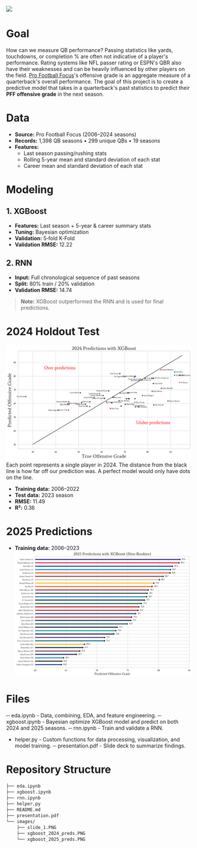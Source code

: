 ![](./images/slide_1.PNG)

# Goal
How can we measure QB performance? Passing statistics like yards, touchdowns, or completion % are often not indicative of a player's performance. Rating systems like NFL passer rating or ESPN's QBR also have their weaknesses and can be heavily influenced by other players on the field. [Pro Football Focus](https://www.pff.com/)'s offensive grade is an aggregate measure of a quarterback's overall performance. The goal of this project is to create a predictive model that takes in a quarterback's past statistics to predict their __PFF offensive grade__ in the next season. 

# Data
- **Source:** Pro Football Focus (2006–2024 seasons)  
- **Records:** 1,398 QB seasons • 299 unique QBs • 19 seasons  
- **Features:**
  - Last season passing/rushing stats  
  - Rolling 5-year mean and standard deviation of each stat  
  - Career mean and standard deviation of each stat

# Modeling
## 1. XGBoost
- **Features:** Last season + 5-year & career summary stats  
- **Tuning:** Bayesian optimization  
- **Validation:** 5‑fold K‑Fold  
- **Validation RMSE:** 12.22

## 2. RNN
- **Input:** Full chronological sequence of past seasons  
- **Split:** 80% train / 20% validation  
- **Validation RMSE:** 14.74

> **Note:** XGBoost outperformed the RNN and is used for final predictions.

# 2024 Holdout Test
![2024 Predictions](images/xgboost_2024_preds.png)
Each point represents a single player in 2024. The distance from the black line is how far off our prediction was. A perfect model would only have dots on the line.
- **Training data:** 2006–2022  
- **Test data:** 2023 season  
- **RMSE:** 11.49  
- **R²:** 0.36

# 2025 Predictions
- **Training data:** 2006–2023
![2025 Predictions](images/xgboost_2025_preds.png)

# Files
─ eda.ipynb - Data, combining, EDA, and feature engineering.
─ xgboost.ipynb - Bayesian optimize XGBoost model and predict on both 2024 and 2025 seasons.
─ rnn.ipynb - Train and validate a RNN.
- helper.py - Custom functions for data processing, visualization, and model training.
─ presentation.pdf - Slide deck to summarize findings.

# Repository Structure
```plaintext
├── eda.ipynb
├── xgboost.ipynb
├── rnn.ipynb
├── helper.py
├── README.md
├── presentation.pdf
└── images/
    ├── slide_1.PNG
    ├── xgboost_2024_preds.PNG
    └── xgboost_2025_preds.PNG
```
